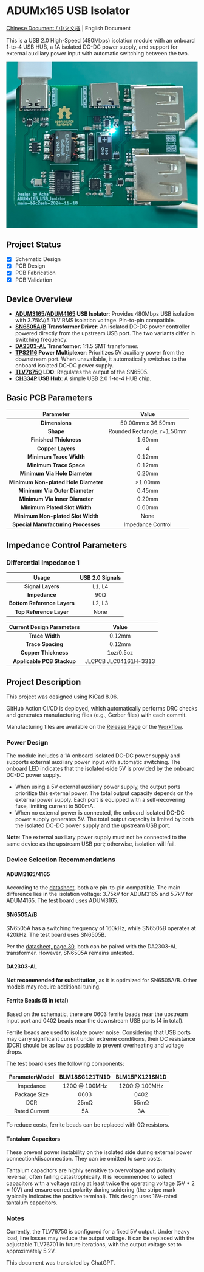 # ADUMx165 USB Isolator

[Chinese Document / 中文文档](./readme.md) | English Document

This is a USB 2.0 High-Speed (480Mbps) isolation module with an onboard 1-to-4 USB HUB, a 1A isolated DC-DC power supply, and support for external auxiliary power input with automatic switching between the two.

![Circuit Board Image](.\docs\images\board-b9c2aeb.jpg)

## Project Status

- [x] Schematic Design
- [x] PCB Design
- [x] PCB Fabrication
- [x] PCB Validation

## Device Overview

- **[ADUM3165](https://www.analog.com/en/products/adum3165.html)/[ADUM4165](https://www.analog.com/en/products/adum4165.html) USB Isolator**: Provides 480Mbps USB isolation with 3.75kV/5.7kV RMS isolation voltage. Pin-to-pin compatible.
- **[SN6505A](https://www.ti.com/product/SN6505A)/[B](https://www.ti.com/product/SN6505B) Transformer Driver**: An isolated DC-DC power controller powered directly from the upstream USB port. The two variants differ in switching frequency.
- **[DA2303-AL](https://www.coilcraft.com/en-us/products/transformers/power-transformers/isolation/da230x/da2303-al) Transformer**: 1:1.5 SMT transformer.
- **[TPS2116](https://www.ti.com/product/TPS2116) Power Multiplexer**: Prioritizes 5V auxiliary power from the downstream port. When unavailable, it automatically switches to the onboard isolated DC-DC power supply.
- **[TLV76750](https://www.ti.com/product/TLV767) LDO**: Regulates the output of the SN6505.
- **[CH334P](https://www.wch-ic.com/products/CH334.html) USB Hub**: A simple USB 2.0 1-to-4 HUB chip.

## Basic PCB Parameters

| Parameter               | Value                  |
|:-----------------------:|:----------------------:|
| **Dimensions**           | 50.00mm x 36.50mm     |
| **Shape**                | Rounded Rectangle, r=1.50mm |
| **Finished Thickness**   | 1.60mm                |
| **Copper Layers**        | 4                     |
| **Minimum Trace Width**  | 0.12mm                |
| **Minimum Trace Space**  | 0.12mm                |
| **Minimum Via Hole Diameter** | 0.20mm         |
| **Minimum Non-plated Hole Diameter** | >1.00mm |
| **Minimum Via Outer Diameter** | 0.45mm         |
| **Minimum Via Inner Diameter** | 0.20mm         |
| **Minimum Plated Slot Width** | 0.60mm          |
| **Minimum Non-plated Slot Width** | None        |
| **Special Manufacturing Processes** | Impedance Control |

## Impedance Control Parameters

### Differential Impedance 1

| Usage           | USB 2.0 Signals          |
|:---------------:|:------------------------:|
| **Signal Layers** | L1, L4                 |
| **Impedance**     | 90Ω                    |
| **Bottom Reference Layers** | L2, L3       |
| **Top Reference Layer** | None             |

| Current Design Parameters | Value            |
|:-------------------------:|:----------------:|
| **Trace Width**            | 0.12mm          |
| **Trace Spacing**          | 0.12mm          |
| **Copper Thickness**       | 1oz/0.5oz       |
| **Applicable PCB Stackup** | JLCPCB JLC04161H-3313 |

## Project Description

This project was designed using KiCad 8.06.

GitHub Action CI/CD is deployed, which automatically performs DRC checks and generates manufacturing files (e.g., Gerber files) with each commit.

Manufacturing files are available on the [Release Page](https://github.com/acha666/ADUMx165_USB_Isolator/releases) or the [Workflow](https://github.com/acha666/ADUMx165_USB_Isolator/actions/workflows/kicad-ci.yml).

### Power Design

The module includes a 1A onboard isolated DC-DC power supply and supports external auxiliary power input with automatic switching. The onboard LED indicates that the isolated-side 5V is provided by the onboard DC-DC power supply.

- When using a 5V external auxiliary power supply, the output ports prioritize this external power. The total output capacity depends on the external power supply. Each port is equipped with a self-recovering fuse, limiting current to 500mA.
- When no external power is connected, the onboard isolated DC-DC power supply generates 5V. The total output capacity is limited by both the isolated DC-DC power supply and the upstream USB port.

**Note**: The external auxiliary power supply must not be connected to the same device as the upstream USB port; otherwise, isolation will fail.

### Device Selection Recommendations

#### ADUM3165/4165

According to the [datasheet](https://www.analog.com/media/en/technical-documentation/data-sheets/adum3165-3166.pdf), both are pin-to-pin compatible. The main difference lies in the isolation voltage: 3.75kV for ADUM3165 and 5.7kV for ADUM4165. The test board uses ADUM3165.

#### SN6505A/B

SN6505A has a switching frequency of 160kHz, while SN6505B operates at 420kHz. The test board uses SN6505B.

Per the [datasheet, page 30](https://www.ti.com/lit/ds/sllsep9i/sllsep9i.pdf#page=30), both can be paired with the DA2303-AL transformer. However, SN6505A remains untested.

#### DA2303-AL

**Not recommended for substitution**, as it is optimized for SN6505A/B. Other models may require additional tuning.

#### Ferrite Beads (5 in total)

Based on the schematic, there are 0603 ferrite beads near the upstream input port and 0402 beads near the downstream USB ports (4 in total).

Ferrite beads are used to isolate power noise. Considering that USB ports may carry significant current under extreme conditions, their DC resistance (DCR) should be as low as possible to prevent overheating and voltage drops.

The test board uses the following components:

| Parameter\Model | BLM18SG121TN1D   | BLM15PX121SN1D   |
|:---------------:|:----------------:|:----------------:|
| Impedance       | 120Ω @ 100MHz    | 120Ω @ 100MHz    |
| Package Size    | 0603             | 0402             |
| DCR             | 25mΩ             | 55mΩ             |
| Rated Current   | 5A               | 3A               |

To reduce costs, ferrite beads can be replaced with 0Ω resistors.

#### Tantalum Capacitors

These prevent power instability on the isolated side during external power connection/disconnection. They can be omitted to save costs.

Tantalum capacitors are highly sensitive to overvoltage and polarity reversal, often failing catastrophically. It is recommended to select capacitors with a voltage rating at least twice the operating voltage (5V * 2 = 10V) and ensure correct polarity during soldering (the stripe mark typically indicates the positive terminal). This design uses 16V-rated tantalum capacitors.

### Notes

Currently, the TLV76750 is configured for a fixed 5V output. Under heavy load, line losses may reduce the output voltage. It can be replaced with the adjustable TLV76701 in future iterations, with the output voltage set to approximately 5.2V.

This document was translated by ChatGPT.
